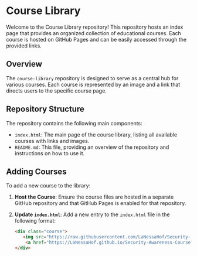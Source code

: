 # Course Library

Welcome to the Course Library repository! This repository hosts an index page that provides an organized collection of educational courses. Each course is hosted on GitHub Pages and can be easily accessed through the provided links.

## Overview

The `course-library` repository is designed to serve as a central hub for various courses. Each course is represented by an image and a link that directs users to the specific course page.

## Repository Structure

The repository contains the following main components:

- `index.html`: The main page of the course library, listing all available courses with links and images.
- `README.md`: This file, providing an overview of the repository and instructions on how to use it.

## Adding Courses

To add a new course to the library:

1. **Host the Course**: Ensure the course files are hosted in a separate GitHub repository and that GitHub Pages is enabled for that repository.
2. **Update `index.html`**: Add a new entry to the `index.html` file in the following format:

   ```html
   <div class="course">
      <img src="https://raw.githubusercontent.com/LaNessaHof/Security-Awareness-Course/main/assets/abLfeG/4-01.png" alt="Security Awareness Course">
       <a href="https://LaNessaHof.github.io/Security-Awareness-Course" target="_blank">Start Security Awareness Course</a>
   </div>
